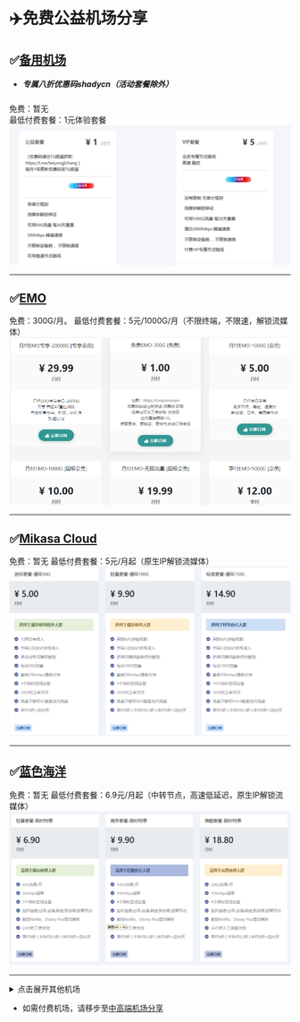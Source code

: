 # :airplane:免费公益机场分享    
                                            
## :white_check_mark:[备用机场](https://cloud.beiyong.top/#/register?code=bDQxm4fA)
* ##### 专属八折优惠码shadycn（活动套餐除外）
免费：暂无  
最低付费套餐：1元体验套餐  
![Image text](https://github.com/woniujieshuo/freevpn/blob/main/img/beiyong.png)  
****
## :white_check_mark:[EMO](https://yyds.emovpn.top/#/register?code=uEU0lmZG) 
免费：300G/月。
最低付费套餐：5元/1000G/月（不限终端，不限速，解锁流媒体）  
![Image text](https://github.com/woniujieshuo/freevpn/blob/main/img/EMO.png)  
****
## :white_check_mark:[Mikasa Cloud](https://mikasa.cloud/index.php#/register?code=pVa1I1rA)
免费：暂无
最低付费套餐：5元/月起（原生IP解锁流媒体）  
![Image text](https://github.com/woniujieshuo/freevpn/blob/main/img/Mikasa%20Cloud.png) 
****
## :white_check_mark:[蓝色海洋](https://allbluecloud.xyz/index.php#/register?code=BsaKIwY8)
免费：暂无
最低付费套餐：6.9元/月起（中转节点，高速低延迟，原生IP解锁流媒体）  
![Image text](https://github.com/woniujieshuo/freevpn/blob/main/img/allbluecloud.png) 
****

<details>

<summary>点击展开其他机场</summary>
  
### :white_check_mark:[做个快乐的人](http://yun.moonfree.top/#/register?code=GZ5PcVIL)  
免费：0元10G    
最低付费套餐：1元/30G/月    
****
### :white_check_mark:[神器](https://t.me/shenseven_bot?start=de2AZAcC)  
免费：需telegram注册，500G/月，含多个免流节点。5.5元全额抵扣码shenseven。    
最低付费套餐：70元/48.8T/年（不限设备，不限速，年付，谨慎购买）  
****
### :white_check_mark:[greatdeal](http://greatdeal.life/auth/register?code=lIBA)  
免费：100G一年  
最低付费套餐：无  
****
### :white_check_mark:[PDJC](https://pdjc.cc/index.php#/register?code=uZAqpr81)  
免费：999元全额抵扣码：我要白嫖。一次性1024G不限时。  
最低付费套餐：9.9元/90G/月（3终端）
****
### :white_check_mark:[咪蒙](https://love.mimon.cc/#/register?code=R8vS79L3)  
免费：可购买0元套餐，50G/月  
最低付费套餐：5元/100G（解锁流媒体，针对运营商优化）
****
### :white_check_mark:[莉莉安](https://ssrr.xyz/#/register?code=tWnDeJwR)  
免费：可购买0元套餐，40G/月。  
最低付费套餐：无
****
### :white_check_mark:[泡泡狗](https://www.paopao.dog/index.php#/register?code=nnaNrj7S)  
免费：11G一年。  
最低付费套餐：9.88元/138G/月（不限终端，不限速，解锁流媒体）  
****
### :white_check_mark:[云深](https://ysbzc.one/#/register?code=ZfpvDLlW)    
免费：购买永久0元套餐，1G流量，但是节点不消耗流量，等于无限，速度只能满足基本需求    
最低付费套餐：12元/200G/永久（不限速，首购9折优惠码:YSBZCFAST)  
65折优惠码：YSBZC-0702-65。截止日期：2022/07/02 20:28 ~ 2022/07/22 20:28  
****  
### :white_check_mark:[白嫖机场](https://xn--mesv7f5toqlp.club/#/register?code=oxbXIi7k)  
免费：已取消  
最低付费套餐：价格变动频繁     
****
### :white_check_mark:[galaxy](https://www.galaxy-cloud.com/#/register?code=kbCoo1l6)    
免费：永久，流量可免费重置    
最低付费套餐：20元/200G/月（解锁流媒体）
****
### :white_check_mark:[best vpn](https://panel.vp0.cc/#/register?code=DZ9Ek9U5)  
免费：邀请注册可获得永久流量  
最低付费套餐：30元/120G/永久，同样可通过邀请获得永久流量
****
### :white_check_mark:[freedog](https://www.freedog.me/auth/register?code=TD22)  
免费：0元/100G/月  
最低付费套餐：4.9元/200G/月
****
### :white_check_mark:[V2云](https://cwv587.com/auth/register?code=aP0B)  
免费：0倍率节点，流量不限  
最低付费套餐：6元/128G/月（3终端，不限速）  

****
### :white_check_mark:[Tink](https://tinkhub.me/#/register?code=l6ckw89Z)  
免费：0元/1T/月  
最低付费套餐：3元/1T/月  
****
### :white_check_mark:[雀巢](https://www.cloudorg.uk/#/register?code=lQjxzoW7)
免费：0元/1T/月  
最低付费套餐：无
****
</details>

* 如需付费机场，请移步至[中高端机场分享](https://github.com/woniujieshuo/fee-based/blob/main/README.md)  
